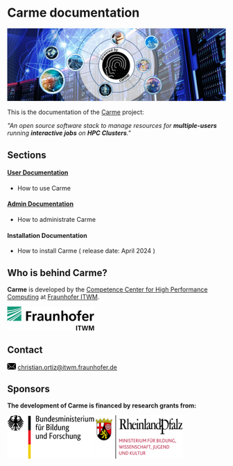 # **Carme** documentation
![carme_stage](Images/Carme-Stage--dark--symmetric.jpg)

This is the documentation of the [Carme](www.open-carme.org) project: 

  *"An open source software stack to manage resources for **multiple-users** running **interactive jobs** on **HPC Clusters**."* 

## Sections

#### [**User** Documentation](UserDoc/README.md)
- How to use Carme

#### [**Admin** Documentation](AdminDoc/README.md)
- How to administrate Carme


#### **Installation** Documentation 
- How to install Carme ( release date: April 2024 )

## Who is behind Carme?

**Carme** is developed by the [Competence Center for High Performance Computing](https://www.itwm.fraunhofer.de/en/departments/hpc.html) at [Fraunhofer ITWM](https://www.itwm.fraunhofer.de).

<img src="Images/logo.png" width="200">

## Contact

<img src="Images/email-icon.png" width="20"> [christian.ortiz@itwm.fraunhofer.de](mailto:christian.ortiz@itwm.fraunhofer.de)

## Sponsors
**The development of Carme is financed by research grants from:**

<img src="Images/BMBF.png" width="200" height="100">  

<img src="Images/RLP.png" width="200" height="100">
